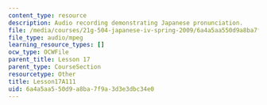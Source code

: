 ```yaml
---
content_type: resource
description: Audio recording demonstrating Japanese pronunciation.
file: /media/courses/21g-504-japanese-iv-spring-2009/6a4a5aa550d9a8ba7f9a3d3e3dbc34e0_Lesson17A111.mp3
file_type: audio/mpeg
learning_resource_types: []
ocw_type: OCWFile
parent_title: Lesson 17
parent_type: CourseSection
resourcetype: Other
title: Lesson17A111
uid: 6a4a5aa5-50d9-a8ba-7f9a-3d3e3dbc34e0
---
```

